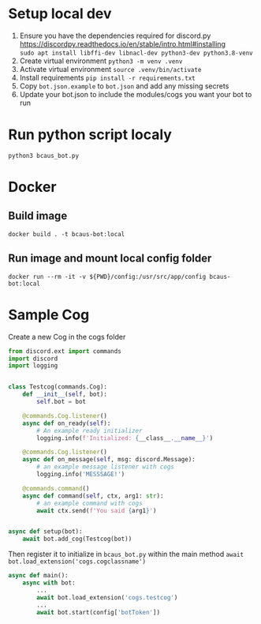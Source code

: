 # Setup local dev

1. Ensure you have the dependencies required for discord.py https://discordpy.readthedocs.io/en/stable/intro.html#installing  
   `sudo apt install libffi-dev libnacl-dev python3-dev python3.8-venv`
2. Create virtual environment `python3 -m venv .venv`
3. Activate virtual environment `source .venv/bin/activate`
4. Install requirements `pip install -r requirements.txt`
5. Copy `bot.json.example` to `bot.json` and add any missing secrets
6. Update your bot.json to include the modules/cogs you want your bot to run

# Run python script localy

`python3 bcaus_bot.py`

# Docker

## Build image

`docker build . -t bcaus-bot:local`

## Run image and mount local config folder

`docker run --rm -it -v ${PWD}/config:/usr/src/app/config bcaus-bot:local`

# Sample Cog

Create a new Cog in the cogs folder

```python
from discord.ext import commands
import discord
import logging


class Testcog(commands.Cog):
    def __init__(self, bot):
        self.bot = bot

    @commands.Cog.listener()
    async def on_ready(self):
        # An example ready initializer
        logging.info(f'Initialized: {__class__.__name__}')

    @commands.Cog.listener()
    async def on_message(self, msg: discord.Message):
        # an example message listener with cogs
        logging.info('MESSSAGE!')

    @commands.command()
    async def command(self, ctx, arg1: str):
        # an example command with cogs
        await ctx.send(f'You said {arg1}')


async def setup(bot):
    await bot.add_cog(Testcog(bot))
```

Then register it to initialize in `bcaus_bot.py` within the main method `await bot.load_extension('cogs.cogclassname')`

```python
async def main():
    async with bot:
        ...
        await bot.load_extension('cogs.testcog')
        ...
        await bot.start(config['botToken'])
```

